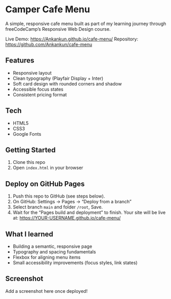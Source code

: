 # Camper Cafe Menu

A simple, responsive cafe menu built as part of my learning journey through freeCodeCamp’s Responsive Web Design course.

Live Demo: https://Ankankun.github.io/cafe-menu/
Repository: https://github.com/Ankankun/cafe-menu

## Features
- Responsive layout
- Clean typography (Playfair Display + Inter)
- Soft card design with rounded corners and shadow
- Accessible focus states
- Consistent pricing format

## Tech
- HTML5
- CSS3
- Google Fonts

## Getting Started
1. Clone this repo
2. Open `index.html` in your browser

## Deploy on GitHub Pages
1. Push this repo to GitHub (see steps below).
2. On GitHub: Settings → Pages → “Deploy from a branch”
3. Select branch `main` and folder `/root`, Save.
4. Wait for the “Pages build and deployment” to finish. Your site will be live at:
   https://YOUR-USERNAME.github.io/cafe-menu/

## What I learned
- Building a semantic, responsive page
- Typography and spacing fundamentals
- Flexbox for aligning menu items
- Small accessibility improvements (focus styles, link states)

## Screenshot
Add a screenshot here once deployed!
